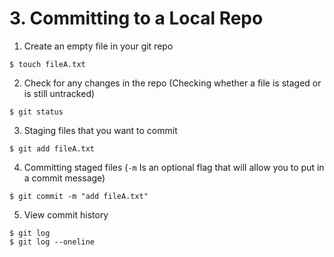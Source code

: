 # 3. Committing to a Local Repo
1. Create an empty file in your git repo
```
$ touch fileA.txt
```

2. Check for any changes in the repo (Checking whether a file is staged or is still untracked)
```
$ git status
```

3. Staging files that you want to commit
```
$ git add fileA.txt
```

4. Committing staged files (```-m``` Is an optional flag that will allow you to put in a commit message)
```
$ git commit -m "add fileA.txt"
```

5. View commit history
```
$ git log
$ git log --oneline
```
